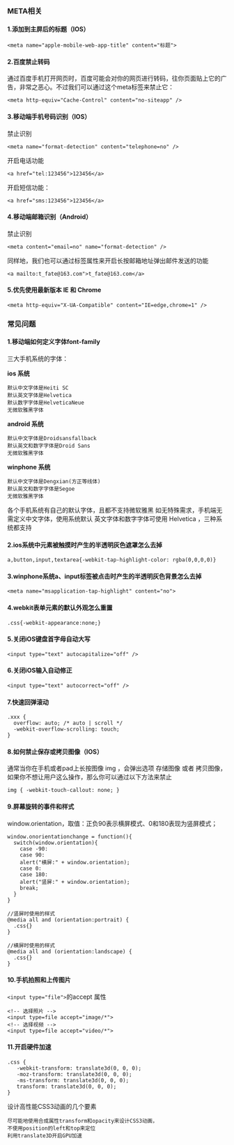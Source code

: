 ### META相关

#### 1.添加到主屏后的标题（IOS）

```
<meta name="apple-mobile-web-app-title" content="标题">
```

#### 2.百度禁止转码

通过百度手机打开网页时，百度可能会对你的网页进行转码，往你页面贴上它的广告，非常之恶心。不过我们可以通过这个meta标签来禁止它：

```
<meta http-equiv="Cache-Control" content="no-siteapp" />
```

#### 3.移动端手机号码识别（IOS）

禁止识别

```
<meta name="format-detection" content="telephone=no" />
```

开启电话功能

```
<a href="tel:123456">123456</a>
```

开启短信功能：

```
<a href="sms:123456">123456</a>
```

#### 4.移动端邮箱识别（Android）

禁止识别

```
<meta content="email=no" name="format-detection" />
```
同样地，我们也可以通过标签属性来开启长按邮箱地址弹出邮件发送的功能

```
<a mailto:t_fate@163.com">t_fate@163.com</a>
```

#### 5.优先使用最新版本 IE 和 Chrome

```
<meta http-equiv="X-UA-Compatible" content="IE=edge,chrome=1" />
```


### 常见问题

#### 1.移动端如何定义字体font-family

三大手机系统的字体：

**ios 系统**

```
默认中文字体是Heiti SC
默认英文字体是Helvetica
默认数字字体是HelveticaNeue
无微软雅黑字体
```

**android 系统**

```
默认中文字体是Droidsansfallback
默认英文和数字字体是Droid Sans
无微软雅黑字体
```

**winphone 系统**

```
默认中文字体是Dengxian(方正等线体)
默认英文和数字字体是Segoe
无微软雅黑字体
```

各个手机系统有自己的默认字体，且都不支持微软雅黑
如无特殊需求，手机端无需定义中文字体，使用系统默认
英文字体和数字字体可使用 Helvetica ，三种系统都支持

#### 2.ios系统中元素被触摸时产生的半透明灰色遮罩怎么去掉

```
a,button,input,textarea{-webkit-tap-highlight-color: rgba(0,0,0,0)}
```

#### 3.winphone系统a、input标签被点击时产生的半透明灰色背景怎么去掉

```
<meta name="msapplication-tap-highlight" content="no">
```

#### 4.webkit表单元素的默认外观怎么重置

```
.css{-webkit-appearance:none;}
```

#### 5.关闭iOS键盘首字母自动大写

```
<input type="text" autocapitalize="off" />
```

#### 6.关闭iOS输入自动修正

```
<input type="text" autocorrect="off" />
```

#### 7.快速回弹滚动

```
.xxx {
  overflow: auto; /* auto | scroll */
  -webkit-overflow-scrolling: touch;
}
```


#### 8.如何禁止保存或拷贝图像（IOS）

通常当你在手机或者pad上长按图像 img ，会弹出选项 存储图像 或者 拷贝图像，如果你不想让用户这么操作，那么你可以通过以下方法来禁止

```
img { -webkit-touch-callout: none; }
```


#### 9.屏幕旋转的事件和样式

window.orientation，取值：正负90表示横屏模式、0和180表现为竖屏模式；

```
window.onorientationchange = function(){
  switch(window.orientation){
    case -90:
    case 90:
    alert("横屏:" + window.orientation);
    case 0:
    case 180:
    alert("竖屏:" + window.orientation);
    break;
  }
}
```

```
//竖屏时使用的样式
@media all and (orientation:portrait) {
  .css{}
}

//横屏时使用的样式
@media all and (orientation:landscape) {
  .css{}
}
```

#### 10.手机拍照和上传图片

`<input type="file">`的accept 属性

```
<!-- 选择照片 -->
<input type=file accept="image/*">
<!-- 选择视频 -->
<input type=file accept="video/*">
```

#### 11.开启硬件加速

```
.css {
   -webkit-transform: translate3d(0, 0, 0);
   -moz-transform: translate3d(0, 0, 0);
   -ms-transform: translate3d(0, 0, 0);
   transform: translate3d(0, 0, 0);
}
```

设计高性能CSS3动画的几个要素

```
尽可能地使用合成属性transform和opacity来设计CSS3动画，
不使用position的left和top来定位
利用translate3D开启GPU加速
```
